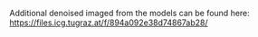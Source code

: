 Additional denoised imaged from the models can be found here: https://files.icg.tugraz.at/f/894a092e38d74867ab28/
